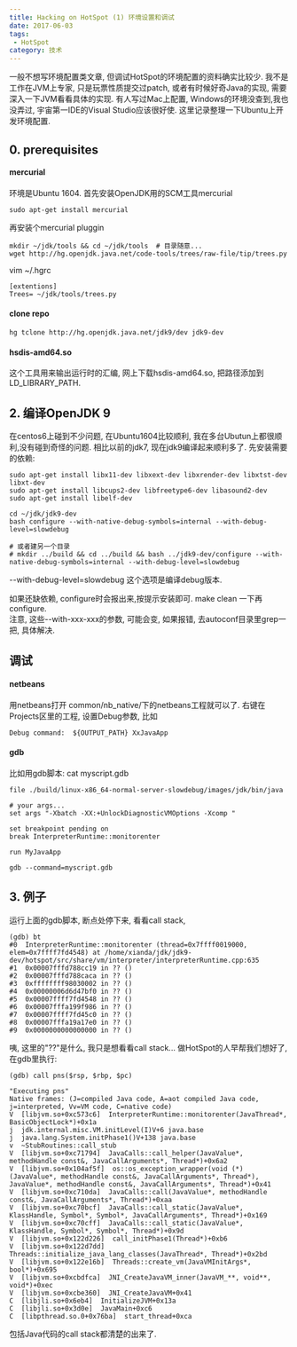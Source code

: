 ```yaml
---
title: Hacking on HotSpot (1) 环境设置和调试
date: 2017-06-03
tags:
 - HotSpot
category: 技术
---
```

一般不想写环境配置类文章, 但调试HotSpot的环境配置的资料确实比较少. 我不是工作在JVM上专家, 只是玩票性质提交过patch, 或者有时候好奇Java的实现, 需要深入一下JVM看看具体的实现.
有人写过Mac上配置, Windows的环境没查到,我也没弄过, 宇宙第一IDE的Visual Studio应该很好使.
这里记录整理一下Ubuntu上开发环境配置.
<!--more-->

## 0. prerequisites
#### mercurial
环境是Ubuntu 1604. 首先安装OpenJDK用的SCM工具mercurial
```shell
sudo apt-get install mercurial

```
再安装个mercurial pluggin
```
mkdir ~/jdk/tools && cd ~/jdk/tools  # 目录随意...
wget http://hg.openjdk.java.net/code-tools/trees/raw-file/tip/trees.py
```
vim ~/.hgrc
```
[extentions]
Trees= ~/jdk/tools/trees.py
```
#### clone repo
```
hg tclone http://hg.openjdk.java.net/jdk9/dev jdk9-dev
```

#### hsdis-amd64.so
这个工具用来输出运行时的汇编, 网上下载hsdis-amd64.so, 把路径添加到LD_LIBRARY_PATH.


## 2. 编译OpenJDK 9
在centos6上碰到不少问题, 在Ubuntu1604比较顺利, 我在多台Ubutun上都很顺利,没有碰到奇怪的问题. 相比以前的jdk7, 现在jdk9编译起来顺利多了.  先安装需要的依赖:
```
sudo apt-get install libx11-dev libxext-dev libxrender-dev libxtst-dev libxt-dev
sudo apt-get install libcups2-dev libfreetype6-dev libasound2-dev
sudo apt-get install libelf-dev
```

```
cd ~/jdk/jdk9-dev
bash configure --with-native-debug-symbols=internal --with-debug-level=slowdebug

# 或者建另一个目录
# mkdir ../build && cd ../build && bash ../jdk9-dev/configure --with-native-debug-symbols=internal --with-debug-level=slowdebug
```
--with-debug-level=slowdebug 这个选项是编译debug版本.

如果还缺依赖, configure时会报出来,按提示安装即可. make clean 一下再configure.  
注意, 这些--with-xxx-xxx的参数, 可能会变, 如果报错, 去autoconf目录里grep一把, 具体解决.



## 调试

#### netbeans
用netbeans打开 common/nb_native/下的netbeans工程就可以了. 右键在Projects区里的工程, 设置Debug参数, 比如
```
Debug command:  ${OUTPUT_PATH} XxJavaApp
```
#### gdb
比如用gdb脚本:
cat myscript.gdb
```
file ./build/linux-x86_64-normal-server-slowdebug/images/jdk/bin/java

# your args...
set args "-Xbatch -XX:+UnlockDiagnosticVMOptions -Xcomp "

set breakpoint pending on
break InterpreterRuntime::monitorenter

run MyJavaApp
```

```
gdb --command=myscript.gdb
```
## 3. 例子
运行上面的gdb脚本, 断点处停下来, 看看call stack,
```
(gdb) bt
#0  InterpreterRuntime::monitorenter (thread=0x7ffff0019000, elem=0x7ffff7fd4548) at /home/xianda/jdk/jdk9-dev/hotspot/src/share/vm/interpreter/interpreterRuntime.cpp:635
#1  0x00007fffd788cc19 in ?? ()
#2  0x00007fffd788caca in ?? ()
#3  0xffffffff98030002 in ?? ()
#4  0x00000006d6d47bf0 in ?? ()
#5  0x00007ffff7fd4548 in ?? ()
#6  0x00007fffa199f986 in ?? ()
#7  0x00007ffff7fd45c0 in ?? ()
#8  0x00007fffa19a17e0 in ?? ()
#9  0x0000000000000000 in ?? ()
```
咦, 这里的"??"是什么, 我只是想看看call stack...
做HotSpot的人早帮我们想好了, 在gdb里执行:
```
(gdb) call pns($rsp, $rbp, $pc)
```

```
"Executing pns"
Native frames: (J=compiled Java code, A=aot compiled Java code, j=interpreted, Vv=VM code, C=native code)
V  [libjvm.so+0xc573c6]  InterpreterRuntime::monitorenter(JavaThread*, BasicObjectLock*)+0x1a
j  jdk.internal.misc.VM.initLevel(I)V+6 java.base
j  java.lang.System.initPhase1()V+138 java.base
v  ~StubRoutines::call_stub
V  [libjvm.so+0xc71794]  JavaCalls::call_helper(JavaValue*, methodHandle const&, JavaCallArguments*, Thread*)+0x6a2
V  [libjvm.so+0x104af5f]  os::os_exception_wrapper(void (*)(JavaValue*, methodHandle const&, JavaCallArguments*, Thread*), JavaValue*, methodHandle const&, JavaCallArguments*, Thread*)+0x41
V  [libjvm.so+0xc710da]  JavaCalls::call(JavaValue*, methodHandle const&, JavaCallArguments*, Thread*)+0xaa
V  [libjvm.so+0xc70bcf]  JavaCalls::call_static(JavaValue*, KlassHandle, Symbol*, Symbol*, JavaCallArguments*, Thread*)+0x169
V  [libjvm.so+0xc70cff]  JavaCalls::call_static(JavaValue*, KlassHandle, Symbol*, Symbol*, Thread*)+0x9d
V  [libjvm.so+0x122d226]  call_initPhase1(Thread*)+0xb6
V  [libjvm.so+0x122d7dd]  Threads::initialize_java_lang_classes(JavaThread*, Thread*)+0x2bd
V  [libjvm.so+0x122e16b]  Threads::create_vm(JavaVMInitArgs*, bool*)+0x695
V  [libjvm.so+0xcbdfca]  JNI_CreateJavaVM_inner(JavaVM_**, void**, void*)+0xec
V  [libjvm.so+0xcbe360]  JNI_CreateJavaVM+0x41
C  [libjli.so+0x6eb4]  InitializeJVM+0x13a
C  [libjli.so+0x3d0e]  JavaMain+0xc6
C  [libpthread.so.0+0x76ba]  start_thread+0xca
```
包括Java代码的call stack都清楚的出来了.
